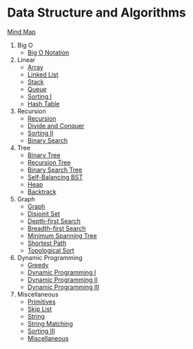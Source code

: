 # Data Structure and Algorithms

[Mind Map](https://whimsical.com/data-structure-algorithms-FvSVx7M8bPEzAECdUsBDGi)

1. Big O
    - [Big O Notation](<./1.1 Big O Notation.md>)
2. Linear
    - [Array](<./2.1 Array.md>)
    - [Linked List](<./2.2 Linked List.md>)
    - [Stack](<./2.3 Stack.md>)
    - [Queue](<./2.4 Queue.md>)
    - [Sorting I](<./2.5 Sorting I.md>)
    - [Hash Table](<./2.6 Hash Table.md>)
3. Recursion
    - [Recursion](<./3.1 Recursion.md>)
    - [Divide and Conquer](<./3.2 Divide and Conquer.md>)
    - [Sorting II](<./3.3 Sorting II.md>)
    - [Binary Search](<./3.4 Binary Search.md>)
4. Tree
    - [Binary Tree](<./4.1 Binary Tree.md>)
    - [Recursion Tree](<./4.2 Recursion Tree.md>)
    - [Binary Search Tree](<./4.3 Binary Search Tree.md>)
    - [Self-Balancing BST](<./4.4 Self-Balancing BST.md>)
    - [Heap](<./4.5 Heap.md>)
    - [Backtrack](<./4.6 Backtrack.md>)
5. Graph
    - [Graph](<./5.1 Graph.md>)
    - [Disjoint Set](<./5.2 Disjoint Set.md>)
    - [Depth-first Search](<./5.3 Depth-first Search.md>)
    - [Breadth-first Search](<./5.4 Breadth-first Search.md>)
    - [Minimum Spanning Tree](<./5.5 Minimum Spanning Tree.md>)
    - [Shortest Path](<./5.6 Shortest Path.md>)
    - [Topological Sort](<./5.7 Topological Sort.md>)
6. Dynamic Programming
    - [Greedy](<./6.1 Greedy.md>)
    - [Dynamic Programming I](<./6.2 Dynamic Programming I.md>)
    - [Dynamic Programming II](<./6.3 Dynamic Programming II.md>)
    - [Dynamic Programming III](<./6.4 Dynamic Programming III.md>)
7. Miscellaneous
    - [Primitives](<./7.1 Primitives.md>)
    - [Skip List](<./7.2 Skip List.md>)
    - [String](<./7.3 String.md>)
    - [String Matching](<./7.4 String Matching.md>)
    - [Sorting III](<./7.5 Sorting III.md>)
    - [Miscellaneous](<./7.6 Miscellaneous.md>)
